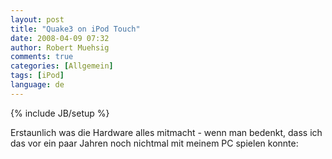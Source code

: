 ```yaml
---
layout: post
title: "Quake3 on iPod Touch"
date: 2008-04-09 07:32
author: Robert Muehsig
comments: true
categories: [Allgemein]
tags: [iPod]
language: de
---
```

{% include JB/setup %}
<p>Erstaunlich was die Hardware alles mitmacht - wenn man bedenkt, dass ich das vor ein paar Jahren noch nichtmal mit meinem PC spielen konnte:</p> <div class="wlWriterSmartContent" id="scid:5737277B-5D6D-4f48-ABFC-DD9C333F4C5D:216a1692-8666-4e5c-9944-de7c389a1633" style="padding-right: 0px; display: inline; padding-left: 0px; padding-bottom: 0px; margin: 0px; padding-top: 0px"><div id="223d7fab-0077-41aa-9a46-1dd78d9aa39c" style="margin: 0px; padding: 0px; display: inline;"><div><a href="http://www.youtube.com/watch?v=kvci1vTXyUo" target="_new"><img src="{{BASE_PATH}}/assets/wp-images-de/video8475b2ccf644.jpg" galleryimg="no" onload="var downlevelDiv = document.getElementById('223d7fab-0077-41aa-9a46-1dd78d9aa39c'); downlevelDiv.innerHTML = &quot;&lt;div&gt;&lt;object width=\&quot;425\&quot; height=\&quot;350\&quot;&gt;&lt;param name=\&quot;movie\&quot; value=\&quot;http://www.youtube.com/v/kvci1vTXyUo\&quot;&gt;&lt;\/param&gt;&lt;param name=\&quot;wmode\&quot; value=\&quot;transparent\&quot;&gt;&lt;\/param&gt;&lt;embed src=\&quot;http://www.youtube.com/v/kvci1vTXyUo\&quot; type=\&quot;application/x-shockwave-flash\&quot; wmode=\&quot;transparent\&quot; width=\&quot;425\&quot; height=\&quot;350\&quot;&gt;&lt;\/embed&gt;&lt;\/object&gt;&lt;\/div&gt;&quot;;" alt=""></a></div></div></div>
